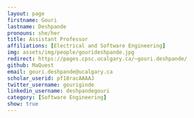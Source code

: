 ```yaml
---
layout: page
firstname: Gouri
lastname: Deshpande
pronouns: she/her
title: Assistant Professor
affiliations: [Electrical and Software Engineering]
img: assets/img/people/gourideshpande.jpg
redirect: https://pages.cpsc.ucalgary.ca/~gouri.deshpande/
github: MaQuest
email: gouri.deshpande@ucalgary.ca
scholar_userid: pf18racAAAAJ
twitter_username: gouriginde
linkedin_username: deshpandegouri
category: [Software Engineering]
show: true
---
```

